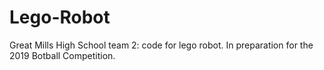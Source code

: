 # Lego-Robot
Great Mills High School team 2: code for lego robot. In preparation for the 2019 Botball Competition.

